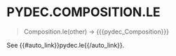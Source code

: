 # PYDEC.COMPOSITION.LE
> Composition.le(other) →  {{{pydec_Composition}}}

See {{#auto_link}}pydec.le{{/auto_link}}.